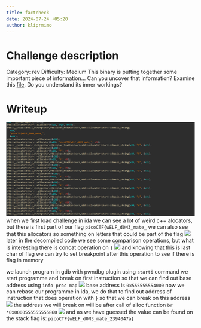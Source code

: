 ```yaml
---
title: factcheck
date: 2024-07-24 +05:20
author: kliprmimo
---
```


# Challenge description
Category: rev
Difficulty: Medium
This binary is putting together some important piece of information... Can you uncover that information? Examine this [file](https://artifacts.picoctf.net/c_titan/190/bin). Do you understand its inner workings?
# Writeup
![](attachments/Pasted%20image%2020240723135320.png)
when we first load challenge in ida we can see a lot of weird c++ alocators, but there is first part of our flag
```picoCTF{wELF_d0N3_mate_```
we can also see that this allocators so something on letters that could be part of the flag
![](attachments/Pasted%20image%2020240723135736.png)
later in the decompiled code we see some comparison operations, but what is interesting there is concat operation on ```}``` ![](attachments/Pasted%20image%2020240723135923.png)
and knowing that this is last char of flag we can try to set breakpoint after this operation to see if there is flag in memory

we launch program in gdb with pwndbg plugin
using  ```starti``` command we start programme and break on first instruction so that we can find out  base address using `info proc map` 
![](attachments/Pasted%20image%2020240723140749.png)
base address is `0x555555554000`
now we can rebase our programme in ida, we do that to find out address of instruction that does operation with `}` so that we can break on this address
![](attachments/Pasted%20image%2020240723141153.png)
the address we will break on will be after call of alloc function 
`br *0x0000555555555860`
![](attachments/Pasted%20image%2020240723141352.png)
and as we have guessed the value can be found on the stack
flag is:
`picoCTF{wELF_d0N3_mate_2394047a}`